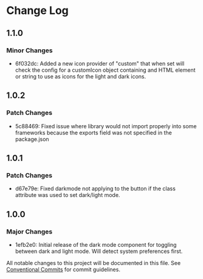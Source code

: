 # Change Log

## 1.1.0

### Minor Changes

-   6f032dc: Added a new icon provider of "custom" that when set will check the config for a customIcon object containing and HTML element or string to use as icons for the light and dark icons.

## 1.0.2

### Patch Changes

-   5c88469: Fixed issue where library would not import properly into some frameworks because the exports field was not specified in the package.json

## 1.0.1

### Patch Changes

-   d67e79e: Fixed darkmode not applying to the button if the class attribute was used to set dark/light mode.

## 1.0.0

### Major Changes

-   1efb2e0: Initial release of the dark mode component for toggling between dark and light mode. Will detect system preferences first.

All notable changes to this project will be documented in this file.
See [Conventional Commits](https://conventionalcommits.org) for commit guidelines.
